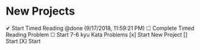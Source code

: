 # New Projects
✔ Start Timed Reading @done (9/17/2018, 11:59:21 PM)
☐ Complete Timed Reading Problem
☐ Start 7-6 kyu Kata Problems
[x] Start New Project
[] Start
[X] Start
